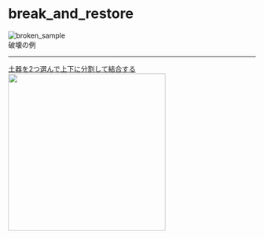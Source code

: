 # break_and_restore

![broken_sample](https://github.com/user-attachments/assets/4476b43b-83d1-491f-ab3f-98be63fa897e)
<br>破壊の例


<hr>
<a href="https://www.pecode.com/suika/joumon.html">
  土器を2つ選んで上下に分割して結合する<br>
  <img width="320px" src="https://github.com/user-attachments/assets/03d8c514-f07b-42ed-b05d-d742ea94b96d">
</a>

